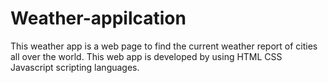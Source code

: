 # Weather-appilcation
This weather app is a web page to find the current weather report of  cities all over the world. This web app is developed by using HTML CSS  Javascript scripting languages. 
